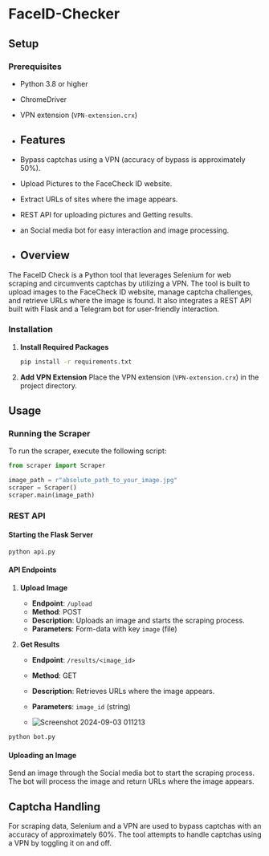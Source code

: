 # FaceID-Checker

## Setup

### Prerequisites

- Python 3.8 or higher
- ChromeDriver
- VPN extension (`VPN-extension.crx`)

- ## Features

- Bypass captchas using a VPN (accuracy of bypass is approximately 50%).
- Upload Pictures to the FaceCheck ID website.
- Extract URLs of sites where the image appears.
- REST API for uploading pictures and Getting results.
- an Social media bot for easy interaction and image processing.

- ## Overview

The FaceID Check is a Python tool that leverages Selenium for web scraping and circumvents captchas by utilizing a VPN. The tool is built to upload images to the FaceCheck ID website, manage captcha challenges, and retrieve URLs where the image is found. It also integrates a REST API built with Flask and a Telegram bot for user-friendly interaction.

### Installation

1. **Install Required Packages**
   ```bash
   pip install -r requirements.txt
   ```

2. **Add VPN Extension**
   Place the VPN extension (`VPN-extension.crx`) in the project directory.
   
## Usage

### Running the Scraper

To run the scraper, execute the following script:

```python
from scraper import Scraper

image_path = r"absolute_path_to_your_image.jpg"
scraper = Scraper()
scraper.main(image_path)
```

### REST API

#### Starting the Flask Server

```bash
python api.py
```

#### API Endpoints

1. **Upload Image**
   - **Endpoint**: `/upload`
   - **Method**: POST
   - **Description**: Uploads an image and starts the scraping process.
   - **Parameters**: Form-data with key `image` (file)


2. **Get Results**
   - **Endpoint**: `/results/<image_id>`
   - **Method**: GET
   - **Description**: Retrieves URLs where the image appears.
   - **Parameters**: `image_id` (string)
  
   - ![Screenshot 2024-09-03 011213](https://github.com/user-attachments/assets/eab2c32b-b9ad-4010-8c55-5350d5b8d388)



```bash
python bot.py
```

#### Uploading an Image

Send an image through the Social media bot to start the scraping process. The bot will process the image and return URLs where the image appears.

## Captcha Handling

For scraping data, Selenium and a VPN are used to bypass captchas with an accuracy of approximately 60%. The tool attempts to handle captchas using a VPN by toggling it on and off. 

